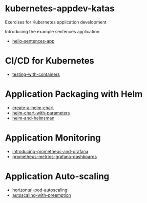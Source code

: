 # kubernetes-appdev-katas
Exercises for Kubernetes application development

Introducing the example sentences application:

- [hello-sentences-app](hello-sentences-app.md)

# CI/CD for Kubernetes

- [testing-with-containers](testing-with-containers.md)

# Application Packaging with Helm

- [create-a-helm-chart](create-a-helm-chart.md)
- [helm-chart-with-parameters](helm-chart-with-parameters.md)
- [helm-and-helmsman](helm-and-helmsman.md)

# Application Monitoring

- [introducing-prometheus-and-grafana](introducing-prometheus-and-grafana.md)
- [prometheus-metrics-grafana-dashboards](prometheus-metrics-grafana-dashboards.md)

# Application Auto-scaling

- [horizontal-pod-autoscaling](horizontal-pod-autoscaling.md)
- [autoscaling-with-preemption](autoscaling-with-preemption.md)
